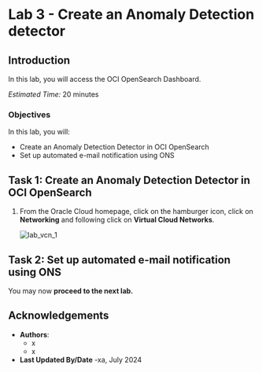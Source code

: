 # Lab 3 - Create an Anomaly Detection detector

## Introduction

In this lab, you will access the OCI OpenSearch Dashboard.

*Estimated Time:* 20 minutes

### Objectives

In this lab, you will:
* Create an Anomaly Detection Detector in OCI OpenSearch
* Set up automated e-mail notification using ONS



## Task 1: Create an Anomaly Detection Detector in OCI OpenSearch

1.	From the Oracle Cloud homepage, click on the hamburger icon, click on **Networking** and following click on **Virtual Cloud Networks**.
   
    ![lab_vcn_1](images/1.png)


## Task 2: Set up automated e-mail notification using ONS





You may now **proceed to the next lab.**

## Acknowledgements
* **Authors**:
    * x
    * x
* **Last Updated By/Date** -xa, July 2024
